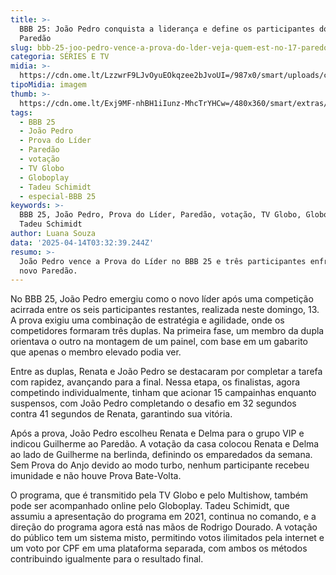 ```yaml
---
title: >-
  BBB 25: João Pedro conquista a liderança e define os participantes do 17º
  Paredão
slug: bbb-25-joo-pedro-vence-a-prova-do-lder-veja-quem-est-no-17-paredo
categoria: SÉRIES E TV
midia: >-
  https://cdn.ome.lt/LzzwrF9LJvOyuEOkqzee2bJvoUI=/987x0/smart/uploads/conteudo/fotos/bbb25-joao-pedro-17-lider.jpg
tipoMidia: imagem
thumb: >-
  https://cdn.ome.lt/Exj9MF-nhBH1iIunz-MhcTrYHCw=/480x360/smart/extras/conteudos/bbb25-joao-pedro-17-lider-peq.jpg
tags:
  - BBB 25
  - João Pedro
  - Prova do Líder
  - Paredão
  - votação
  - TV Globo
  - Globoplay
  - Tadeu Schimidt
  - especial-BBB 25
keywords: >-
  BBB 25, João Pedro, Prova do Líder, Paredão, votação, TV Globo, Globoplay,
  Tadeu Schimidt
author: Luana Souza
data: '2025-04-14T03:32:39.244Z'
resumo: >-
  João Pedro vence a Prova do Líder no BBB 25 e três participantes enfrentam o
  novo Paredão.
---
```


No BBB 25, João Pedro emergiu como o novo líder após uma competição acirrada entre os seis participantes restantes, realizada neste domingo, 13. A prova exigiu uma combinação de estratégia e agilidade, onde os competidores formaram três duplas. Na primeira fase, um membro da dupla orientava o outro na montagem de um painel, com base em um gabarito que apenas o membro elevado podia ver.

Entre as duplas, Renata e João Pedro se destacaram por completar a tarefa com rapidez, avançando para a final. Nessa etapa, os finalistas, agora competindo individualmente, tinham que acionar 15 campainhas enquanto suspensos, com João Pedro completando o desafio em 32 segundos contra 41 segundos de Renata, garantindo sua vitória.

Após a prova, João Pedro escolheu Renata e Delma para o grupo VIP e indicou Guilherme ao Paredão. A votação da casa colocou Renata e Delma ao lado de Guilherme na berlinda, definindo os emparedados da semana. Sem Prova do Anjo devido ao modo turbo, nenhum participante recebeu imunidade e não houve Prova Bate-Volta.

O programa, que é transmitido pela TV Globo e pelo Multishow, também pode ser acompanhado online pelo Globoplay. Tadeu Schimidt, que assumiu a apresentação do programa em 2021, continua no comando, e a direção do programa agora está nas mãos de Rodrigo Dourado. A votação do público tem um sistema misto, permitindo votos ilimitados pela internet e um voto por CPF em uma plataforma separada, com ambos os métodos contribuindo igualmente para o resultado final.
